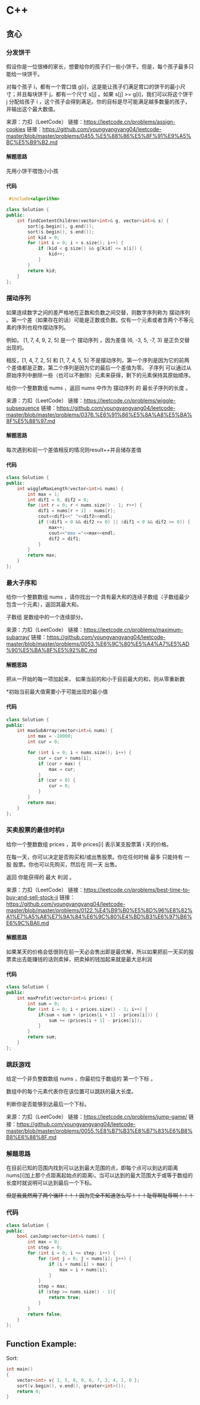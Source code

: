 # C++

## 贪心

### 分发饼干

假设你是一位很棒的家长，想要给你的孩子们一些小饼干。但是，每个孩子最多只能给一块饼干。

对每个孩子 i，都有一个胃口值 g[i]，这是能让孩子们满足胃口的饼干的最小尺寸；并且每块饼干 j，都有一个尺寸 s[j] 。如果 s[j] >= g[i]，我们可以将这个饼干 j 分配给孩子 i ，这个孩子会得到满足。你的目标是尽可能满足越多数量的孩子，并输出这个最大数值。

来源：力扣（LeetCode）
链接：https://leetcode.cn/problems/assign-cookies
链接：https://github.com/youngyangyang04/leetcode-master/blob/master/problems/0455.%E5%88%86%E5%8F%91%E9%A5%BC%E5%B9%B2.md

#### 解题思路

先用小饼干喂饱小小孩

#### 代码

```cpp
 #include<algorithm>

class Solution {
public:
    int findContentChildren(vector<int>& g, vector<int>& s) {
        sort(g.begin(), g.end());
        sort(s.begin(), s.end());
        int kid = 0;
        for (int i = 0; i < s.size(); i++) {
            if (kid < g.size() && g[kid] <= s[i]) {
                kid++;
            }
        }
        return kid;
    }
};
```

### 摆动序列

如果连续数字之间的差严格地在正数和负数之间交替，则数字序列称为 摆动序列 。第一个差（如果存在的话）可能是正数或负数。仅有一个元素或者含两个不等元素的序列也视作摆动序列。

例如， [1, 7, 4, 9, 2, 5] 是一个 摆动序列 ，因为差值 (6, -3, 5, -7, 3) 是正负交替出现的。

相反，[1, 4, 7, 2, 5] 和 [1, 7, 4, 5, 5] 不是摆动序列，第一个序列是因为它的前两个差值都是正数，第二个序列是因为它的最后一个差值为零。
子序列 可以通过从原始序列中删除一些（也可以不删除）元素来获得，剩下的元素保持其原始顺序。

给你一个整数数组 nums ，返回 nums 中作为 摆动序列 的 最长子序列的长度 。

来源：力扣（LeetCode）
链接：https://leetcode.cn/problems/wiggle-subsequence
链接：https://github.com/youngyangyang04/leetcode-master/blob/master/problems/0376.%E6%91%86%E5%8A%A8%E5%BA%8F%E5%88%97.md

#### 解题思路
每次遇到和前一个差值相反的情况则result++并且储存差值

#### 代码

```cpp
class Solution {
public:
    int wiggleMaxLength(vector<int>& nums) {
        int max = 1;
        int dif1 = 0, dif2 = 0;
        for (int r = 0; r < nums.size() - 1; r++) {
            dif1 = nums[r + 1] - nums[r];
            cout<<dif1<<" "<<dif2<<endl;
            if ((dif1 > 0 && dif2 <= 0) || (dif1 < 0 && dif2 >= 0)) {
                max++;
                cout<<"max ="<<max<<endl;
                dif2 = dif1;
            }
        }
        return max;
    }
};
```

### 最大子序和

给你一个整数数组 nums ，请你找出一个具有最大和的连续子数组（子数组最少包含一个元素），返回其最大和。

子数组 是数组中的一个连续部分。

来源：力扣（LeetCode）
链接：https://leetcode.cn/problems/maximum-subarray/
链接：https://github.com/youngyangyang04/leetcode-master/blob/master/problems/0053.%E6%9C%80%E5%A4%A7%E5%AD%90%E5%BA%8F%E5%92%8C.md

#### 解题思路
把从一开始的每一项加起来，
如果当前的和小于目前最大的和，则从零重新数

*初始当前最大值需要小于可能出现的最小值

#### 代码

```cpp
class Solution {
public:
    int maxSubArray(vector<int>& nums) {
        int max = -10000;
        int cur = 0;

        for (int i = 0; i < nums.size(); i++) {
            cur = cur + nums[i];
            if (cur > max) {
                max = cur;
            }
            if (cur < 0) {
                cur = 0;
            }
        }
        return max;
    }
};
```

### 买卖股票的最佳时机II

给你一个整数数组 prices ，其中 prices[i] 表示某支股票第 i 天的价格。

在每一天，你可以决定是否购买和/或出售股票。你在任何时候 最多 只能持有 一股 股票。你也可以先购买，然后在 同一天 出售。

返回 你能获得的 最大 利润 。

来源：力扣（LeetCode）
链接：https://leetcode.cn/problems/best-time-to-buy-and-sell-stock-ii
链接：https://github.com/youngyangyang04/leetcode-master/blob/master/problems/0122.%E4%B9%B0%E5%8D%96%E8%82%A1%E7%A5%A8%E7%9A%84%E6%9C%80%E4%BD%B3%E6%97%B6%E6%9C%BAII.md

#### 解题思路
如果某天的价格会低很则在前一天必会售出即是最优解，所以如果把前一天买的股票卖出去能赚钱的话则卖掉，把卖掉的钱加起来就是最大总利润

#### 代码

```cpp
class Solution {
public:
    int maxProfit(vector<int>& prices) {
        int sum = 0;
        for (int i = 0; i < prices.size() - 1; i++) {
            if(sum < sum + (prices[i + 1] - prices[i])) {
                sum += (prices[i + 1] - prices[i]);
            }
        }
        return sum;
    }
};
```

### 跳跃游戏

给定一个非负整数数组 nums ，你最初位于数组的 第一个下标 。

数组中的每个元素代表你在该位置可以跳跃的最大长度。

判断你是否能够到达最后一个下标。

来源：力扣（LeetCode）
链接：https://leetcode.cn/problems/jump-game/
链接：https://github.com/youngyangyang04/leetcode-master/blob/master/problems/0055.%E8%B7%B3%E8%B7%83%E6%B8%B8%E6%88%8F.md

### 解题思路
在目前已知的范围内找到可以达到最大范围的点，即每个点可以到达的距离nums[i]加上那个点距离起始点的距离i，当可以达到的最大范围大于或等于数组的长度时就说明可以达到最后一个下标。

~~但是我竟然用了两个循环！！！因为完全不知道怎么写！！！耻辱啊耻辱啊！！！~~

### 代码

```cpp
class Solution {
public:
    bool canJump(vector<int>& nums) {
        int max = 0;
        int step = 0;
        for (int i = 0; i <= step; i++) {
            for (int j = 0; j < nums[i]; j++) {
                if (i + nums[i] > max) {
                    max = i + nums[i];
                }
            }
            step = max;
            if (step >= nums.size() - 1){
                return true;
            }
        }
        return false;
    }
};
```

## Function Example:

Sort:

```c++
int main()
{
    vector<int> v{ 1, 5, 8, 9, 6, 7, 3, 4, 2, 0 };
    sort(v.begin(), v.end(), greater<int>());
    return 0;
}
```



